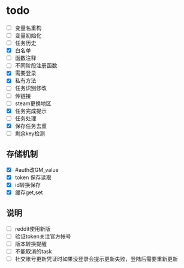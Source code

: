 # todo

- [ ] 变量名重构
- [ ] 变量初始化
- [ ] 任务历史
- [x] 白名单
- [ ] 函数注释
- [ ] 不同阶段注册函数
- [x] 需要登录
- [x] 私有方法
- [ ] 任务识别修改
- [ ] 传链接
- [ ] steam更换地区
- [x] 任务完成提示
- [ ] 任务处理
- [x] 保存任务去重
- [ ] 剩余key检测

## 存储机制

- [x] #auth改GM_value
- [x] token 保存读取
- [x] id转换保存
- [x] 缓存get,set

## 说明

- [ ] reddit使用新版
- [ ] 验证token关注官方帐号
- [ ] 版本转换提醒
- [ ] 不能取消的task
- [ ] 社交账号更新凭证时如果没登录会提示更新失败，登陆后需要重新更新
